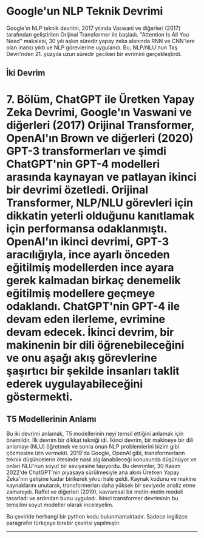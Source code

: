 # Google'un NLP Teknik Devrimi
Google'ın NLP teknik devrimi, 2017 yılında Vaswani ve diğerleri (2017) tarafından geliştirilen Orijinal Transformer ile başladı. "Attention Is All You Need" makalesi, 30 yılı aşkın süredir yapay zeka alanında RNN ve CNN'lere olan inancı yıktı ve NLP görevlerine uygulandı. Bu, NLP/NLU'nun Taş Devri'nden 21. yüzyıla uzun süredir geciken bir evrimini gerçekleştirdi.

## İki Devrim
# 7. Bölüm, ChatGPT ile Üretken Yapay Zeka Devrimi, Google'ın Vaswani ve diğerleri (2017) Orijinal Transformer, OpenAI'ın Brown ve diğerleri (2020) GPT-3 transformerları ve şimdi ChatGPT'nin GPT-4 modelleri arasında kaynayan ve patlayan ikinci bir devrimi özetledi. Orijinal Transformer, NLP/NLU görevleri için dikkatin yeterli olduğunu kanıtlamak için performansa odaklanmıştı. OpenAI'ın ikinci devrimi, GPT-3 aracılığıyla, ince ayarlı önceden eğitilmiş modellerden ince ayara gerek kalmadan birkaç denemelik eğitilmiş modellere geçmeye odaklandı. ChatGPT'nin GPT-4 ile devam eden ilerleme, evrimine devam edecek. İkinci devrim, bir makinenin bir dili öğrenebileceğini ve onu aşağı akış görevlerine şaşırtıcı bir şekilde insanları taklit ederek uygulayabileceğini göstermekti.

## T5 Modellerinin Anlamı
Bu iki devrimi anlamak, T5 modellerinin neyi temsil ettiğini anlamak için önemlidir. İlk devrim bir dikkat tekniği idi. İkinci devrim, bir makineye bir dili anlamayı (NLU) öğretmek ve sonra onun NLP problemlerini bizim gibi çözmesine izin vermekti. 2019'da Google, OpenAI gibi, transformerların teknik düşüncelerin ötesinde nasıl algılanabileceği konusunda düşünüyor ve onları NLU'nun soyut bir seviyesine taşıyordu. Bu devrimler, 30 Kasım 2022'de ChatGPT'nin piyasaya sürülmesiyle ana akım Üretken Yapay Zeka'nın gelişine kadar birikerek yıkıcı hale geldi. Kaynak kodunu ve makine kaynaklarını unutarak, transformerları daha yüksek bir seviyede analiz etme zamanıydı. Raffel ve diğerleri (2019), kavramsal bir metin-metin modeli tasarladı ve ardından bunu uyguladı. İkinci transformer devriminin bu temsilini soyut modeller olarak inceleyelim.

Bu çeviride herhangi bir python kodu bulunmamaktadır. Sadece ingilizce paragrafın türkçeye birebir çevirisi yapılmıştır.

---

